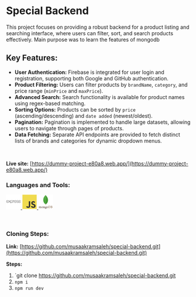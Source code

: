 # Special Backend

This project focuses on providing a robust backend for a product listing and searching interface, where users can filter, sort, and search products effectively. Main purpose was to learn the features of mongodb

## Key Features:

- **User Authentication:** Firebase is integrated for user login and registration, supporting both Google and GitHub authentication.
- **Product Filtering:** Users can filter products by `brandName`, `category`, and price range (`minPrice` and `maxPrice`).
- **Advanced Search:** Search functionality is available for product names using regex-based matching.
- **Sorting Options:** Products can be sorted by `price` (ascending/descending) and `date added` (newest/oldest).
- **Pagination:** Pagination is implemented to handle large datasets, allowing users to navigate through pages of products.
- **Data Fetching:** Separate API endpoints are provided to fetch distinct lists of brands and categories for dynamic dropdown menus.


<br>

**Live site:** [https://dummy-project-e80a8.web.app/](https://dummy-project-e80a8.web.app/)

### Languages and Tools:
<p align="left">
  <a href="https://expressjs.com" target="_blank" rel="noreferrer">
    <img src="https://raw.githubusercontent.com/devicons/devicon/master/icons/express/express-original-wordmark.svg" alt="express" width="40" height="40"/>
  </a>
  <a href="https://developer.mozilla.org/en-US/docs/Web/JavaScript" target="_blank" rel="noreferrer">
    <img src="https://raw.githubusercontent.com/devicons/devicon/master/icons/javascript/javascript-original.svg" alt="javascript" width="40" height="40"/>
  </a>
  <a href="https://www.mongodb.com/" target="_blank" rel="noreferrer">
    <img src="https://raw.githubusercontent.com/devicons/devicon/master/icons/mongodb/mongodb-original-wordmark.svg" alt="mongodb" width="40" height="40"/>
  </a>
</p>

<br>

### Cloning Steps:

**Link:** [https://github.com/musaakramsaleh/special-backend.git](https://github.com/musaakramsaleh/special-backend.git)

**Steps:**
1. `git clone https://github.com/musaakramsaleh/special-backend.git
2. `npm i`
3. `npm run dev`
